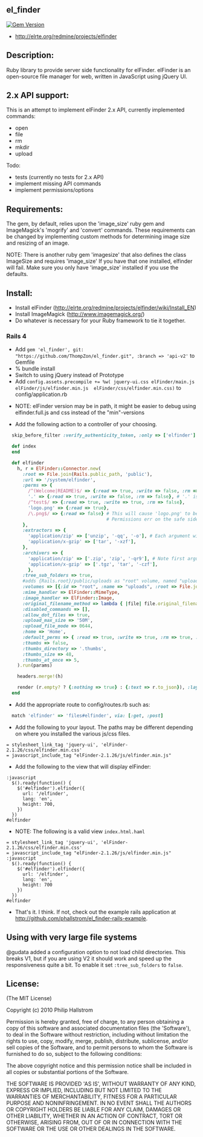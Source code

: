 ## el_finder

[![Gem Version](https://badge.fury.io/rb/el_finder.png)](http://badge.fury.io/rb/el_finder)

* http://elrte.org/redmine/projects/elfinder

## Description:

Ruby library to provide server side functionality for elFinder.  elFinder is an
open-source file manager for web, written in JavaScript using jQuery UI.

## 2.x API support:

This is an attempt to implement elFinder 2.x API, currently implemented commands:

* open
* file
* rm
* mkdir
* upload

Todo:

* tests (currently no tests for 2.x API)
* implement missing API commands
* implement permissions/options

## Requirements:

The gem, by default, relies upon the 'image_size' ruby gem and ImageMagick's 'mogrify' and 'convert' commands.
These requirements can be changed by implementing custom methods for determining image size
and resizing of an image.

NOTE: There is another ruby gem 'imagesize' that also defines the class ImageSize and requires 'image_size'
If you have that one installed, elfinder will fail.  Make sure you only have 'image_size' installed if you use
the defaults.

## Install:

* Install elFinder (http://elrte.org/redmine/projects/elfinder/wiki/Install_EN)
* Install ImageMagick (http://www.imagemagick.org/)
* Do whatever is necessary for your Ruby framework to tie it together.

### Rails 4

* Add `gem 'el_finder', git: "https://github.com/ThompZon/el_finder.git", :branch => 'api-v2'` to Gemfile
* % bundle install
* Switch to using jQuery instead of Prototype
* Add `config.assets.precompile += %w( jquery-ui.css elFinder/main.js elFinder/js/elfinder.min.js  elFinder/css/elfinder.min.css)` to config/application.rb
- NOTE: elFinder version may be in path, it might be easier to debug using elfinder.full.js and css instead of the "min"-versions
* Add the following action to a controller of your choosing.

```ruby
  skip_before_filter :verify_authenticity_token, :only => ['elfinder']

  def index
  end

  def elfinder
    h, r = ElFinder::Connector.new(
      :root => File.join(Rails.public_path, 'public'),
      :url => '/system/elfinder',
      :perms => {
        /^(Welcome|README)$/ => {:read => true, :write => false, :rm => false},
        '.' => {:read => true, :write => false, :rm => false}, # '.' is the proper way to specify the home/root directory.
        /^test$/ => {:read => true, :write => true, :rm => false},
        'logo.png' => {:read => true},
        /\.png$/ => {:read => false} # This will cause 'logo.png' to be unreadable.  
                                     # Permissions err on the safe side. Once false, always false.
      },
      :extractors => { 
        'application/zip' => ['unzip', '-qq', '-o'], # Each argument will be shellescaped (also true for archivers)
        'application/x-gzip' => ['tar', '-xzf'],
      },
      :archivers => { 
        'application/zip' => ['.zip', 'zip', '-qr9'], # Note first argument is archive extension
        'application/x-gzip' => ['.tgz', 'tar', '-czf'],
        },
      :tree_sub_folders => true,
      #adds {Rails.root}/public/uploads as "root" volume, named "uploads" in the GUI
      :volumes => [{:id => "root", :name => "uploads", :root => File.join(Rails.root, 'public', 'uploads'), :url => "files/"}],
      :mime_handler => ElFinder::MimeType,
      :image_handler => ElFinder::Image,
      :original_filename_method => lambda { |file| file.original_filename.respond_to?(:force_encoding) ? file.original_filename.force_encoding('utf-8') : file.original_filename },
      :disabled_commands => [],
      :allow_dot_files => true,
      :upload_max_size => '50M',
      :upload_file_mode => 0644,
      :home => 'Home',
      :default_perms => { :read => true, :write => true, :rm => true, :hidden => false },
      :thumbs => false,
      :thumbs_directory => '.thumbs',
      :thumbs_size => 48,
      :thumbs_at_once => 5,
    ).run(params)

    headers.merge!(h)

    render (r.empty? ? {:nothing => true} : {:text => r.to_json}), :layout => false
  end
```

* Add the appropriate route to config/routes.rb such as:

```ruby
  match 'elfinder' => 'files#elfinder', via: [:get, :post]
```

* Add the following to your layout. The paths may be different depending 
on where you installed the various js/css files.

```haml
= stylesheet_link_tag 'jquery-ui', 'elFinder-2.1.26/css/elfinder.min.css'
= javascript_include_tag "elFinder-2.1.26/js/elfinder.min.js"
```

* Add the following to the view that will display elFinder:

```haml
:javascript
  $().ready(function() { 
    $('#elfinder').elfinder({ 
      url: '/elfinder',
      lang: 'en',
      height: 700,
    })
  })
#elfinder
```

- NOTE: The following is a valid view `index.html.haml`
```haml
= stylesheet_link_tag 'jquery-ui', 'elFinder-2.1.26/css/elfinder.min.css'
= javascript_include_tag "elFinder-2.1.26/js/elfinder.min.js"
:javascript
  $().ready(function() { 
    $('#elfinder').elfinder({ 
      url: '/elfinder',
      lang: 'en',
      height: 700
    })
  })
#elfinder
```

* That's it.  I think.  If not, check out the example rails application at http://github.com/phallstrom/el_finder-rails-example.

## Using with very large file systems

@gudata added a configuration option to not load child directories.  This breaks V1, but if you are using V2
it should work and speed up the responsiveness quite a bit.  To enable it set `:tree_sub_folders` to `false`.

## License:

(The MIT License)

Copyright (c) 2010 Philip Hallstrom

Permission is hereby granted, free of charge, to any person obtaining
a copy of this software and associated documentation files (the
'Software'), to deal in the Software without restriction, including
without limitation the rights to use, copy, modify, merge, publish,
distribute, sublicense, and/or sell copies of the Software, and to
permit persons to whom the Software is furnished to do so, subject to
the following conditions:

The above copyright notice and this permission notice shall be
included in all copies or substantial portions of the Software.

THE SOFTWARE IS PROVIDED 'AS IS', WITHOUT WARRANTY OF ANY KIND,
EXPRESS OR IMPLIED, INCLUDING BUT NOT LIMITED TO THE WARRANTIES OF
MERCHANTABILITY, FITNESS FOR A PARTICULAR PURPOSE AND NONINFRINGEMENT.
IN NO EVENT SHALL THE AUTHORS OR COPYRIGHT HOLDERS BE LIABLE FOR ANY
CLAIM, DAMAGES OR OTHER LIABILITY, WHETHER IN AN ACTION OF CONTRACT,
TORT OR OTHERWISE, ARISING FROM, OUT OF OR IN CONNECTION WITH THE
SOFTWARE OR THE USE OR OTHER DEALINGS IN THE SOFTWARE.
